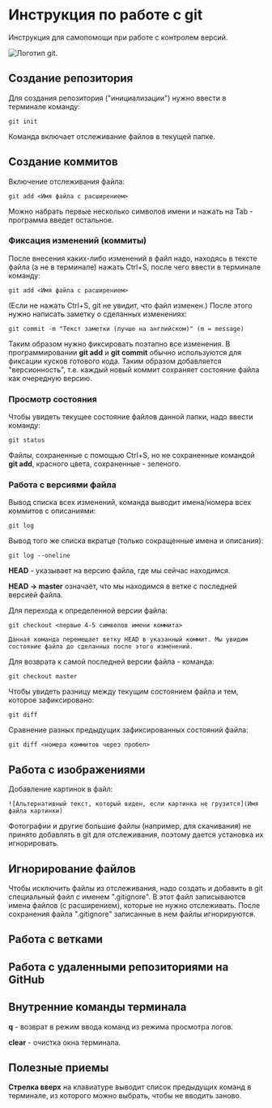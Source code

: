 # **Инструкция по работе с git**

Инструкция для самопомощи при работе с контролем версий.

![Логотип git.](git-image.png)

## **Создание репозитория**

Для создания репозитория ("инициализации") нужно ввести в терминале команду: 

    git init

Команда включает отслеживание файлов в текущей папке.

## **Создание коммитов**

Включение отслеживания файла:

    git add <Имя файла с расширением>

Можно набрать первые несколько символов имени и нажать на Tab - программа введет остальное.

### **Фиксация изменений (коммиты)**

После внесения каких-либо изменений в файл надо, находясь в тексте файла (а не в терминале) нажать Ctrl+S, после чего ввести в терминале команду:

    git add <Имя файла с расширением>

(Если не нажать Ctrl+S, git не увидит, что файл изменен.)
После этого нужно написать заметку о сделанных изменениях:

    git commit -m "Текст заметки (лучше на английском)" (m = message)

Таким образом нужно фиксировать поэтапно все изменения.
В программировании **git add** и **git commit** обычно используются для фиксации кусков готового кода. Таким образом добавляется "версионность", т.е. каждый новый коммит сохраняет состояние файла как очередную версию.

### **Просмотр состояния**

Чтобы увидеть текущее состояние файлов данной папки, надо ввести команду:

    git status

Файлы, сохраненные с помощью Ctrl+S, но не сохраненные командой **git add**, красного цвета, сохраненные - зеленого.

### **Работа с версиями файла**

Вывод списка всех изменений, команда выводит имена/номера всех коммитов с описаниями:

    git log

Вывод того же списка вкратце (только сокращенные имена и описания):

    git log --oneline

**HEAD** - указывает на версию файла, где мы сейчас находимся.

**HEAD -> master** означает, что мы находимся в ветке с последней версией файла.

Для перехода к определенной версии файла:

    git checkout <первые 4-5 символов имени коммита>
      
    Данная команда перемещает ветку HEAD в указанный коммит. Мы увидим состояние файла до сделанных после этого изменений.

Для возврата к самой последней версии файла - команда:

    git checkout master

Чтобы увидеть разницу между текущим состоянием файла и тем, которое зафиксировано:

    git diff

Сравнение разных предыдущих зафиксированных состояний файла:

    git diff <номера коммитов через пробел>

## **Работа с изображениями**

Добавление картинок в файл:
    
    ![Альтернативный текст, который виден, если картинка не грузится](Имя файла картинки)

Фотографии и другие большие файлы (например, для скачивания) не принято добавлять в git для отслеживания, поэтому дается установка их игнорировать.

## **Игнорирование файлов**

Чтобы исключить файлы из отслеживания, надо создать и добавить в git специальный файл с именем ".gitignore".
В этот файл записываются имена файлов (с расширением), которые не нужно отслеживать. После сохранения файла ".gitignore" записанные в нем файлы игнорируются.

## **Работа с ветками**


## **Работа с удаленными репозиториями на GitHub**

## **Внутренние команды терминала**

**q** - возврат в режим ввода команд из режима просмотра логов.

**clear** - очистка окна терминала.

## **Полезные приемы**

**Стрелка вверх** на клавиатуре выводит список предыдущих команд в терминале, из которого можно выбрать, чтобы не вводить заново.
